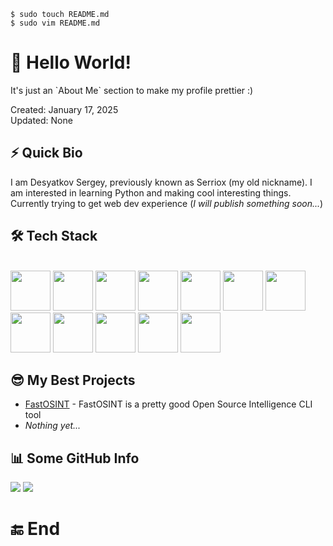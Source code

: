 `$ sudo touch README.md`\
`$ sudo vim README.md`


# 👋 Hello World!

It's just an \`About Me\` section to make my profile prettier :)

Created: January 17, 2025\
Updated: None


## ⚡ Quick Bio

I am Desyatkov Sergey, previously known as Serriox (my old nickname). I am interested in learning Python and making cool interesting things. Currently trying to get web dev experience (*I will publish something soon...*)


## 🛠️ Tech Stack
\
<img src="https://cdn.jsdelivr.net/gh/devicons/devicon@latest/icons/google/google-original.svg" height=64 />
<img src="https://cdn.jsdelivr.net/gh/devicons/devicon@latest/icons/firefox/firefox-original.svg" height=64 />
<img src="https://cdn.jsdelivr.net/gh/devicons/devicon@latest/icons/vscode/vscode-original.svg" height=64 />
<img src="https://cdn.jsdelivr.net/gh/devicons/devicon@latest/icons/python/python-original.svg" height=64 />
<img src="https://cdn.jsdelivr.net/gh/devicons/devicon@latest/icons/pypi/pypi-original.svg" height=64 />
<img src="https://cdn.jsdelivr.net/gh/devicons/devicon@latest/icons/markdown/markdown-original.svg" height=64 />
<img src="https://cdn.jsdelivr.net/gh/devicons/devicon@latest/icons/json/json-original.svg" height=64 />
<img src="https://cdn.jsdelivr.net/gh/devicons/devicon@latest/icons/git/git-original.svg" height=64 />
<img src="https://cdn.jsdelivr.net/gh/devicons/devicon@latest/icons/github/github-original.svg" height=64 />
<img src="https://cdn.jsdelivr.net/gh/devicons/devicon@latest/icons/bash/bash-original.svg" height=64 />
<img src="https://cdn.jsdelivr.net/gh/devicons/devicon@latest/icons/linux/linux-original.svg" height=64 />
<img src="https://cdn.jsdelivr.net/gh/devicons/devicon@latest/icons/archlinux/archlinux-original.svg" height=64 />


## 😎 My Best Projects

- [FastOSINT](https://github.com/desyatkoff/fast-osint) - FastOSINT is a pretty good Open Source Intelligence CLI tool
- *Nothing yet...*


## 📊 Some GitHub Info

![](https://github-readme-stats.vercel.app/api?username=desyatkoff&custom_title=Account%20Stats&show=prs_merged,prs_merged_percentage&show_icons=true&icon_color=ffffff&theme=dark)
![](https://github-readme-stats.vercel.app/api/top-langs/?username=desyatkoff&custom_title=Used%20Languages%20Stats&layout=donut&theme=dark)


# 🔚 End
